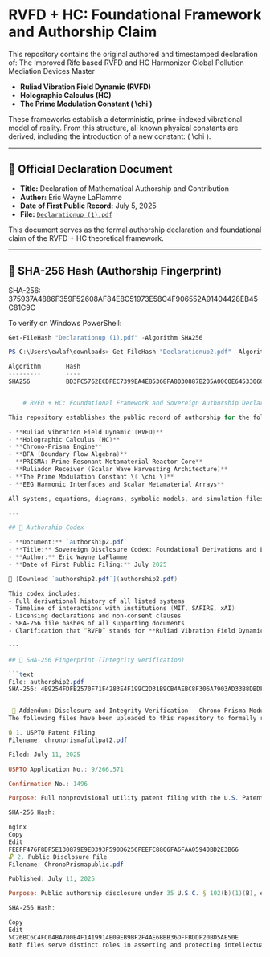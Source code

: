 # RVFD + HC: Foundational Framework and Authorship Claim

This repository contains the original authored and timestamped declaration of:
The Improved Rife based RVFD and HC Harmonizer
Global Pollution Mediation Devices Master
- **Ruliad Vibration Field Dynamic (RVFD)**
- **Holographic Calculus (HC)**
- **The Prime Modulation Constant \( \chi \)**

These frameworks establish a deterministic, prime-indexed vibrational model of reality. From this structure, all known physical constants are derived, including the introduction of a new constant: \( \chi \).

---

## 📄 Official Declaration Document

- **Title:** Declaration of Mathematical Authorship and Contribution  
- **Author:** Eric Wayne LaFlamme  
- **Date of First Public Record:** July 5, 2025  
- **File:** [`Declarationup (1).pdf`](Declarationup%20(1).pdf)

This document serves as the formal authorship declaration and foundational claim of the RVFD + HC theoretical framework.

---

## 🔐 SHA-256 Hash (Authorship Fingerprint)

SHA-256:
375937A4886F359F52608AF84E8C51973E58C4F906552A91404428EB45C81C9C

To verify on Windows PowerShell:

```powershell
Get-FileHash "Declarationup (1).pdf" -Algorithm SHA256

PS C:\Users\ewlaf\downloads> Get-FileHash "Declarationup2.pdf" -Algorithm SHA256

Algorithm       Hash                                                                   Path                                                                              
---------       ----                                                                   ----                                                                              
SHA256          BD3FC5762ECDFEC7399EA4E85368FA8030887B205A00C0E6453306C5F1C0A6A4       C:\Users\ewlaf\downloads\Declarationup2.pdf


    # RVFD + HC: Foundational Framework and Sovereign Authorship Declaration

This repository establishes the public record of authorship for the following original theoretical and engineering frameworks:

- **Ruliad Vibration Field Dynamic (RVFD)**
- **Holographic Calculus (HC)**
- **Chrono-Prisma Engine**
- **BFA (Boundary Flow Algebra)**
- **PRISMA: Prime-Resonant Metamaterial Reactor Core**
- **Ruliadon Receiver (Scalar Wave Harvesting Architecture)**
- **The Prime Modulation Constant \( \chi \)**
- **EEG Harmonic Interfaces and Scalar Metamaterial Arrays**

All systems, equations, diagrams, symbolic models, and simulation files were developed independently by **Eric Wayne LaFlamme** and disclosed in a time-anchored, cryptographically sealed codex.

---

## 📜 Authorship Codex

- **Document:** `authorship2.pdf`
- **Title:** Sovereign Disclosure Codex: Foundational Derivations and Legal Positioning
- **Author:** Eric Wayne LaFlamme
- **Date of First Public Filing:** July 2025

🔗 [Download `authorship2.pdf`](authorship2.pdf)

This codex includes:
- Full derivational history of all listed systems
- Timeline of interactions with institutions (MIT, SAFIRE, xAI)
- Licensing declarations and non-consent clauses
- SHA-256 file hashes of all supporting documents
- Clarification that “RVFD” stands for **Ruliad Vibration Field Dynamic**, not “recursive” or other incorrect variants

---

## 🔐 SHA-256 Fingerprint (Integrity Verification)

```text
File: authorship2.pdf
SHA-256: 4B9254FDFB2570F71F4283E4F199C2D31B9CB4AEBC8F306A7903AD33B8DBDF0D


 🧾 Addendum: Disclosure and Integrity Verification — Chrono Prisma Module
The following files have been uploaded to this repository to formally record and cryptographically verify authorship, disclosure, and filing of the Chrono Prisma Module invention by Eric Wayne LaFlamme.

🔒 1. USPTO Patent Filing
Filename: chronprismafullpat2.pdf

Filed: July 11, 2025

USPTO Application No.: 9/266,571

Confirmation No.: 1496

Purpose: Full nonprovisional utility patent filing with the U.S. Patent and Trademark Office

SHA-256 Hash:

nginx
Copy
Edit
FEEFF476F8DF5E130879E9ED393F590D6256FEEFC8866FA6FAA05940BD2E3B66
🔓 2. Public Disclosure File
Filename: ChronoPrismapublic.pdf

Published: July 11, 2025

Purpose: Public authorship disclosure under 35 U.S.C. § 102(b)(1)(B), establishing prior art and preempting misappropriation

SHA-256 Hash:

Copy
Edit
5C26BC6C4FC04BA700E4F1419914E09EB9BF2F4AE6BBB36DFFBDDF20BD5AE50E
Both files serve distinct roles in asserting and protecting intellectual property rights. Any deviation from these hash values invalidates derivative claims and confirms tampering.                                

